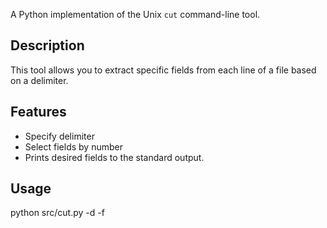 A Python implementation of the Unix `cut` command-line tool.

## Description

This tool allows you to extract specific fields from each line of a file based on a delimiter.

## Features

- Specify delimiter
- Select fields by number
- Prints desired fields to the standard output.

## Usage

python src/cut.py -d <delimiter> -f <fields> <filename>